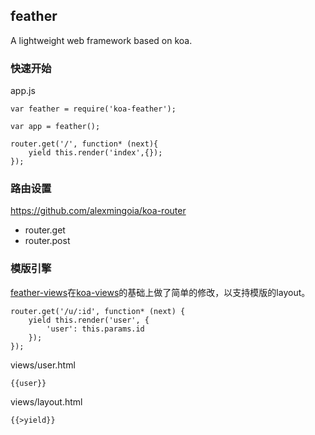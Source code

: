 ## feather

A lightweight web framework based on koa.


### 快速开始
app.js

```
var feather = require('koa-feather');

var app = feather();

router.get('/', function* (next){
	yield this.render('index',{});
});
```

### 路由设置
<https://github.com/alexmingoia/koa-router>

* router.get
* router.post

### 模版引擎
[feather-views](https://github.com/wxnet2013/feather-views)在[koa-views](https://github.com/queckezz/koa-views)的基础上做了简单的修改，以支持模版的layout。

```
router.get('/u/:id', function* (next) {
	yield this.render('user', {
		'user': this.params.id
	});
});
```

views/user.html

```
{{user}}
```

views/layout.html

```
{{>yield}}
```

